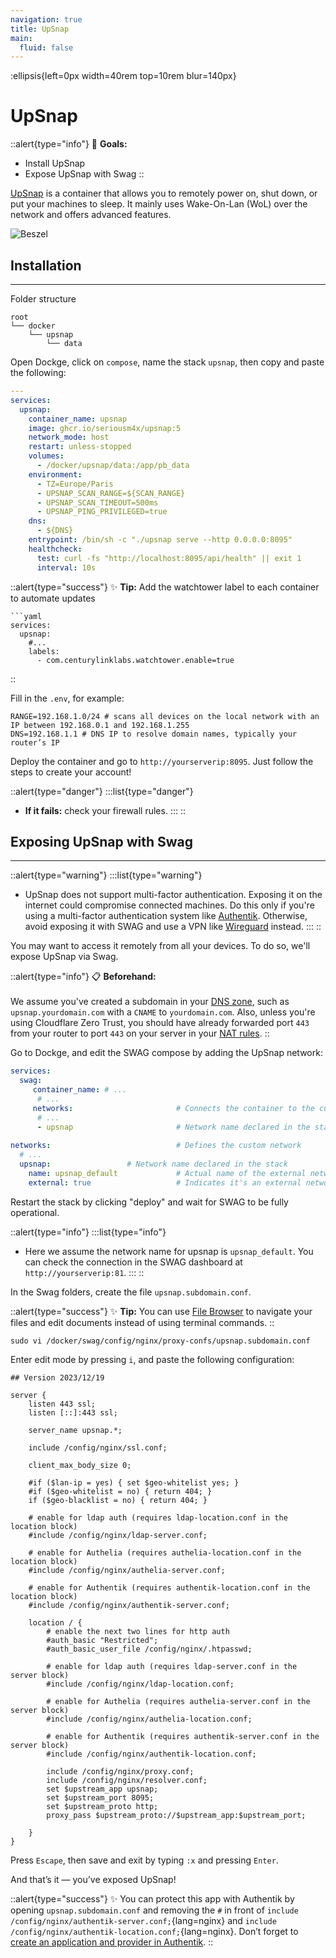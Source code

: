 ```yaml
---
navigation: true
title: UpSnap
main:
  fluid: false
---
```

:ellipsis{left=0px width=40rem top=10rem blur=140px}
# UpSnap

::alert{type="info"}
🎯 __Goals:__
- Install UpSnap
- Expose UpSnap with Swag
::

[UpSnap](https://github.com/seriousm4x/UpSnap) is a container that allows you to remotely power on, shut down, or put your machines to sleep. It mainly uses Wake-On-Lan (WoL) over the network and offers advanced features.

![Beszel](/img/serveex/upsnap.webp)

## Installation
---

Folder structure

```console
root
└── docker
    └── upsnap
        └── data
```

Open Dockge, click on `compose`, name the stack `upsnap`, then copy and paste the following:

```yaml
---
services:
  upsnap:
    container_name: upsnap
    image: ghcr.io/seriousm4x/upsnap:5
    network_mode: host
    restart: unless-stopped
    volumes:
      - /docker/upsnap/data:/app/pb_data
    environment:
      - TZ=Europe/Paris
      - UPSNAP_SCAN_RANGE=${SCAN_RANGE}
      - UPSNAP_SCAN_TIMEOUT=500ms
      - UPSNAP_PING_PRIVILEGED=true
    dns:
      - ${DNS}
    entrypoint: /bin/sh -c "./upsnap serve --http 0.0.0.0:8095"
    healthcheck:
      test: curl -fs "http://localhost:8095/api/health" || exit 1
      interval: 10s
```

::alert{type="success"}
✨ __Tip:__ Add the watchtower label to each container to automate updates

    ```yaml
    services:
      upsnap:
        #...
        labels:
          - com.centurylinklabs.watchtower.enable=true
::

Fill in the `.env`, for example:

```properties
RANGE=192.168.1.0/24 # scans all devices on the local network with an IP between 192.168.0.1 and 192.168.1.255
DNS=192.168.1.1 # DNS IP to resolve domain names, typically your router’s IP
```

Deploy the container and go to `http://yourserverip:8095`. Just follow the steps to create your account!

::alert{type="danger"}
:::list{type="danger"}
- __If it fails:__ check your firewall rules.
:::
::

## Exposing UpSnap with Swag
---

::alert{type="warning"}
:::list{type="warning"}
- UpSnap does not support multi-factor authentication. Exposing it on the internet could compromise connected machines. Do this only if you're using a multi-factor authentication system like [Authentik](/serveex/securite/authentik/). Otherwise, avoid exposing it with SWAG and use a VPN like [Wireguard](/serveex/securite/wireguard) instead.
:::
::

You may want to access it remotely from all your devices. To do so, we'll expose UpSnap via Swag.

::alert{type="info"}
📋 __Beforehand:__
<br/><br/>
We assume you've created a subdomain in your [DNS zone](/general/dns), such as `upsnap.yourdomain.com` with a `CNAME` to `yourdomain.com`. Also, unless you're using Cloudflare Zero Trust, you should have already forwarded port `443` from your router to port `443` on your server in your [NAT rules](/general/nat).
::

Go to Dockge, and edit the SWAG compose by adding the UpSnap network:

```yaml
services:
  swag:
     container_name: # ...
      # ... 
     networks:                       # Connects the container to the custom network 
      # ...           
      - upsnap                       # Network name declared in the stack
    
networks:                            # Defines the custom network
  # ...
  upsnap:                 # Network name declared in the stack
    name: upsnap_default             # Actual name of the external network
    external: true                   # Indicates it's an external network
```

Restart the stack by clicking "deploy" and wait for SWAG to be fully operational.

::alert{type="info"}
:::list{type="info"}
- Here we assume the network name for upsnap is `upsnap_default`. You can check the connection in the SWAG dashboard at `http://yourserverip:81`.
:::
::

In the Swag folders, create the file `upsnap.subdomain.conf`.

::alert{type="success"}
✨ __Tip:__ You can use [File Browser](/serveex/files/file-browser) to navigate your files and edit documents instead of using terminal commands.
::

```shell
sudo vi /docker/swag/config/nginx/proxy-confs/upsnap.subdomain.conf
```
Enter edit mode by pressing `i`, and paste the following configuration:

```nginx
## Version 2023/12/19

server {
    listen 443 ssl;
    listen [::]:443 ssl;

    server_name upsnap.*;

    include /config/nginx/ssl.conf;

    client_max_body_size 0;

    #if ($lan-ip = yes) { set $geo-whitelist yes; }
    #if ($geo-whitelist = no) { return 404; }
    if ($geo-blacklist = no) { return 404; }

    # enable for ldap auth (requires ldap-location.conf in the location block)
    #include /config/nginx/ldap-server.conf;

    # enable for Authelia (requires authelia-location.conf in the location block)
    #include /config/nginx/authelia-server.conf;

    # enable for Authentik (requires authentik-location.conf in the location block)
    #include /config/nginx/authentik-server.conf;

    location / {
        # enable the next two lines for http auth
        #auth_basic "Restricted";
        #auth_basic_user_file /config/nginx/.htpasswd;

        # enable for ldap auth (requires ldap-server.conf in the server block)
        #include /config/nginx/ldap-location.conf;

        # enable for Authelia (requires authelia-server.conf in the server block)
        #include /config/nginx/authelia-location.conf;

        # enable for Authentik (requires authentik-server.conf in the server block)
        #include /config/nginx/authentik-location.conf;

        include /config/nginx/proxy.conf;
        include /config/nginx/resolver.conf;
        set $upstream_app upsnap;
        set $upstream_port 8095;
        set $upstream_proto http;
        proxy_pass $upstream_proto://$upstream_app:$upstream_port;

    }
}
```

Press `Escape`, then save and exit by typing `:x` and pressing `Enter`.

And that’s it — you’ve exposed UpSnap!

::alert{type="success"}
✨ You can protect this app with Authentik by opening `upsnap.subdomain.conf` and removing the `#` in front of `include /config/nginx/authentik-server.conf;`{lang=nginx} and `include /config/nginx/authentik-location.conf;`{lang=nginx}. Don’t forget to [create an application and provider in Authentik](/serveex/securite/authentik#protecting-an-app-via-reverse-proxy).
::
